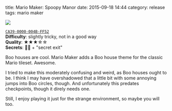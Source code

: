 title: Mario Maker: Spoopy Manor
date: 2015-09-18 14:44
category: release
tags: mario maker

<div class="prose-full-illustration">
<img src="/dev/media/mario-maker/spoopy-manor.jpg">
</div>

[`CA39-0000-004B-FF52`](https://supermariomakerbookmark.nintendo.net/courses/CA39-0000-004B-FF52)  
**Difficulty**: slightly tricky, not in a good way  
**Quality**: ★★★☆☆  
**Secrets**: 🍄🍄 + "secret exit"

Boo houses are cool.  Mario Maker adds a Boo house theme for the classic Mario tileset.  Awesome.

I tried to make this moderately confusing and weird, as Boo houses ought to be.  I think I may have overshadowed that a little bit with some annoying jumps into Boo circles, though.  And unfortunately this predates checkpoints, though it direly needs one.

Still, I enjoy playing it just for the strange environment, so maybe you will too.
